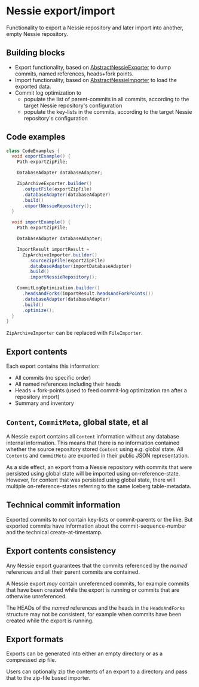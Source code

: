 # Nessie export/import

Functionality to export a Nessie repository and later import into another, empty Nessie repository.

## Building blocks

* Export functionality, based
  on [AbstractNessieExporter](./src/main/java/org/projectnessie/versioned/transfer/AbstractNessieExporter.java)
  to dump commits, named references, heads+fork points.
* Import functionality, based
  on [AbstractNessieImporter](./src/main/java/org/projectnessie/versioned/transfer/AbstractNessieImporter.java)
  to load the exported data.
* Commit log optimization to
  * populate the list of parent-commits in all commits, according to the target Nessie repository's
    configuration
  * populate the key-lists in the commits, according to the target Nessie repository's configuration

## Code examples

```java
class CodeExamples {
  void exportExample() {
    Path exportZipFile;

    DatabaseAdapter databaseAdapter;

    ZipArchiveExporter.builder()
      .outputFile(exportZipFile)
      .databaseAdapter(databaseAdapter)
      .build()
      .exportNessieRepository();
  }

  void importExample() {
    Path exportZipFile;

    DatabaseAdapter databaseAdapter;

    ImportResult importResult =
      ZipArchiveImporter.builder()
        .sourceZipFile(exportZipFile)
        .databaseAdapter(importDatabaseAdapter)
        .build()
        .importNessieRepository();

    CommitLogOptimization.builder()
      .headsAndForks(importResult.headsAndForkPoints())
      .databaseAdapter(databaseAdapter)
      .build()
      .optimize();
  }
}
```

`ZipArchiveImporter` can be replaced with `FileImporter`.

## Export contents

Each export contains this information:

* All commits (no specific order)
* All named references including their heads
* Heads + fork-points (used to feed commit-log optimization ran after a repository import)
* Summary and inventory

## `Content`, `CommitMeta`, global state, et al

A Nessie export contains all `Content` information without any database internal information. This
means that there is no information contained whether the source repository stored `Content` using
e.g. global state. All `Content`s and `CommitMeta` are exported in their public JSON representation.

As a side effect, an export from a Nessie repository with commits that were persisted using global
state will be imported using on-reference-state. However, for content that was persisted using
global state, there will multiple on-reference-states referring to the same Iceberg table-metadata.

## Technical commit information

Exported commits to _not_ contain key-lists or commit-parents or the like. But exported commits
have information about the commit-sequence-number and the technical create-at-timestamp.

## Export contents consistency

Any Nessie export guarantees that the commits referenced by the _named_ references and all their
parent commits are contained.

A Nessie export _may_ contain unreferenced commits, for example commits that have been created
while the export is running or commits that are otherwise unreferenced.

The HEADs of the _named_ references and the heads in the `HeadsAndForks` structure may not be
consistent, for example when commits have been created while the export is running.

## Export formats

Exports can be generated into either an empty directory or as a compressed zip file.

Users can optionally zip the contents of an export to a directory and pass that to the zip-file
based importer.
